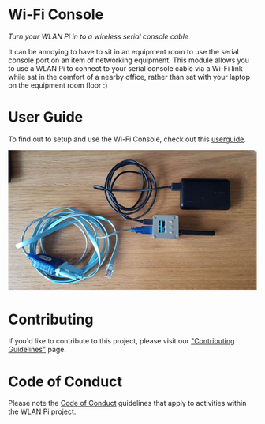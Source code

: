 # Wi-Fi Console
*Turn your WLAN Pi in to a wireless serial console cable*

It can be annoying to have to sit in an equipment room to use the serial console port on an item of networking equipment. This module allows you to use a WLAN Pi to connect to your serial console cable via a Wi-Fi link while sat in the comfort of a nearby office, rather than sat with your laptop on the equipment room floor :) 

# User Guide

To find out to setup and use the Wi-Fi Console, check out this [userguide](doc/USERGUIDE.md).

![Wi-Fi Console](doc/images/wlanpi_console.jpg)

# Contributing

If you'd like to contribute to this project, please visit our ["Contributing Guidelines"](https://github.com/WLAN-Pi/.github/blob/6c505d84a8ec6d5004958fe2289659bcdd44118f/contributing.md) page.

# Code of Conduct

Please note the [Code of Conduct](https://github.com/WLAN-Pi/.github/blob/6c505d84a8ec6d5004958fe2289659bcdd44118f/code_of_conduct.md) guidelines that apply to activities within the WLAN Pi project. 